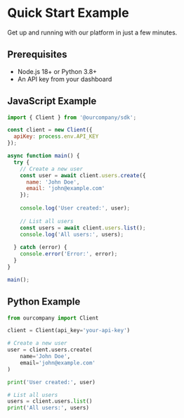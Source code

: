 # Quick Start Example

Get up and running with our platform in just a few minutes.

## Prerequisites

- Node.js 18+ or Python 3.8+
- An API key from your dashboard

## JavaScript Example

```javascript
import { Client } from '@ourcompany/sdk';

const client = new Client({
  apiKey: process.env.API_KEY
});

async function main() {
  try {
    // Create a new user
    const user = await client.users.create({
      name: 'John Doe',
      email: 'john@example.com'
    });
    
    console.log('User created:', user);
    
    // List all users
    const users = await client.users.list();
    console.log('All users:', users);
    
  } catch (error) {
    console.error('Error:', error);
  }
}

main();
```

## Python Example

```python
from ourcompany import Client

client = Client(api_key='your-api-key')

# Create a new user
user = client.users.create(
    name='John Doe',
    email='john@example.com'
)

print('User created:', user)

# List all users
users = client.users.list()
print('All users:', users)
```
